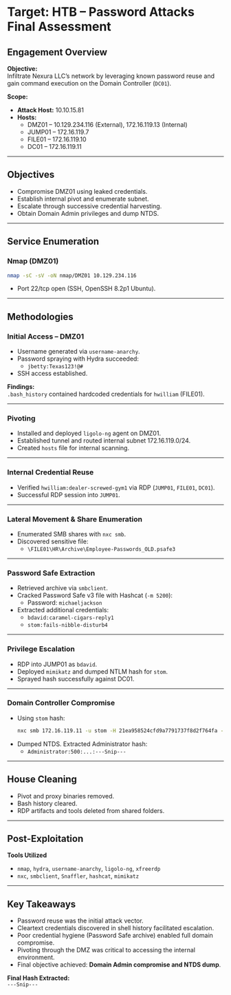 # Target: HTB – Password Attacks Final Assessment

## Engagement Overview
**Objective:**  
Infiltrate Nexura LLC’s network by leveraging known password reuse and gain command execution on the Domain Controller (`DC01`).

**Scope:**  
- **Attack Host:** 10.10.15.81  
- **Hosts:**  
  - DMZ01 – 10.129.234.116 (External), 172.16.119.13 (Internal)  
  - JUMP01 – 172.16.119.7  
  - FILE01 – 172.16.119.10  
  - DC01 – 172.16.119.11  

---

## Objectives
- Compromise DMZ01 using leaked credentials.  
- Establish internal pivot and enumerate subnet.  
- Escalate through successive credential harvesting.  
- Obtain Domain Admin privileges and dump NTDS.  

---

## Service Enumeration

### Nmap (DMZ01)
```bash
nmap -sC -sV -oN nmap/DMZ01 10.129.234.116
```
- Port 22/tcp open (SSH, OpenSSH 8.2p1 Ubuntu).

---

## Methodologies

### Initial Access – DMZ01
- Username generated via `username-anarchy`.  
- Password spraying with Hydra succeeded:  
  - `jbetty:Texas123!@#`  
- SSH access established.

**Findings:**  
`.bash_history` contained hardcoded credentials for `hwilliam` (FILE01).

---

### Pivoting
- Installed and deployed `ligolo-ng` agent on DMZ01.  
- Established tunnel and routed internal subnet 172.16.119.0/24.  
- Created `hosts` file for internal scanning.  

---

### Internal Credential Reuse
- Verified `hwilliam:dealer-screwed-gym1` via RDP (`JUMP01`, `FILE01`, `DC01`).  
- Successful RDP session into `JUMP01`.

---

### Lateral Movement & Share Enumeration
- Enumerated SMB shares with `nxc smb`.  
- Discovered sensitive file:  
  - `\FILE01\HR\Archive\Employee-Passwords_OLD.psafe3`  

---

### Password Safe Extraction
- Retrieved archive via `smbclient`.  
- Cracked Password Safe v3 file with Hashcat (`-m 5200`):  
  - Password: `michaeljackson`  
- Extracted additional credentials:  
  - `bdavid:caramel-cigars-reply1`  
  - `stom:fails-nibble-disturb4`

---

### Privilege Escalation
- RDP into JUMP01 as `bdavid`.  
- Deployed `mimikatz` and dumped NTLM hash for `stom`.  
- Sprayed hash successfully against DC01.  

---

### Domain Controller Compromise
- Using `stom` hash:  
  ```bash
  nxc smb 172.16.119.11 -u stom -H 21ea958524cfd9a7791737f8d2f764fa --ntds --user Administrator
  ```
- Dumped NTDS. Extracted Administrator hash:  
  - `Administrator:500:...:---Snip---`

---

## House Cleaning
- Pivot and proxy binaries removed.  
- Bash history cleared.  
- RDP artifacts and tools deleted from shared folders.  

---

## Post-Exploitation

**Tools Utilized**
- `nmap`, `hydra`, `username-anarchy`, `ligolo-ng`, `xfreerdp`  
- `nxc`, `smbclient`, `Snaffler`, `hashcat`, `mimikatz`  

---

## Key Takeaways
- Password reuse was the initial attack vector.  
- Cleartext credentials discovered in shell history facilitated escalation.  
- Poor credential hygiene (Password Safe archive) enabled full domain compromise.  
- Pivoting through the DMZ was critical to accessing the internal environment.  
- Final objective achieved: **Domain Admin compromise and NTDS dump**.  

**Final Hash Extracted:**  
`---Snip---`
